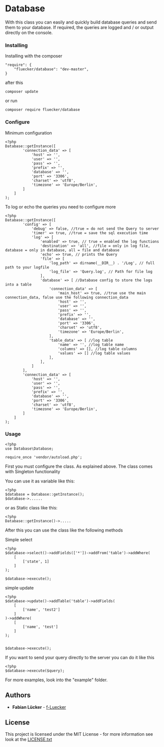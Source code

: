 # Database

With this class you can easily and quickly build database queries and send them to your database.
If required, the queries are logged and / or output directly on the console.

### Installing

Installing with the composer

```
"require": {
    "fluecker/database": "dev-master",
}
```

after this 

```
composer update
```

or run

```
composer require fluecker/database
```

### Configure

Minimum configuration
```
<?php
Database::getInstance([
        'connection_data' => [
            'host' => '',
            'user' => '',
            'pass' => '',
            'prefix' => '',
            'database' => '',
            'port' => '3306',
            'charset' => 'utf8',
            'timezone' => 'Europe/Berlin',
        ]
    ]
);
```

To log or echo the queries you need to configure more

```
<?php
Database::getInstance([
        'config' => [
            'debug' => false, //true = do not send the Query to server
            'timer' => true, //true = save the sql execution time
            'log' => [
                'enabled' => true, // true = enabled the log functions
                'destination' => 'all', //file = only in log file, database = only in database, all = file and database
                'echo' => true, // prints the Query
                'file' => [
                    'log_path' => dirname(__DIR__) . '/Log', // full path to your logfile
                    'log_file' => 'Query.log', // Path for file log
                ],
                'database' => [ //Database config to store the logs into a table
                    'connection_data' => [
                        'main_host' => true, //true use the main connection_data, false use the following connection_data
                        'host' => '',
                        'user' => '',
                        'pass' => '',
                        'prefix' => '',
                        'database' => '',
                        'port' => '3306',
                        'charset' => 'utf8',
                        'timezone' => 'Europe/Berlin',
                    ],
                    'table_data' => [ //log table
                        'name' => '', //log table name
                        'columns' => [], //log table columns
                        'values' => [] //log table values
                    ],
                ],
            ]
        ],
        'connection_data' => [
            'host' => '',
            'user' => '',
            'pass' => '',
            'prefix' => '',
            'database' => '',
            'port' => '3306',
            'charset' => 'utf8',
            'timezone' => 'Europe/Berlin',
        ]
    ]
);
```

### Usage

```
<?php
use Database\Database;

require_once 'vendor/autoload.php';
```

First you must configure the class. As explained above.
The class comes with Singleton functionality

You can use it as variable like this: 

```
<?php
$database = Database::getInstance();
$database->......
```

or as Static class like this:

```
<?php
Database::getInstance()->.....
```

After this you can use the class like the following methods

Simple select
```
<?php
$database->select()->addFields(['*'])->addFrom('table')->addWhere(
    [
        ['state', 1]
    ]
);

$database->execute();
```

simple update
```
<?php
$database->update()->addTable('table')->addFields(
    [
        ['name', 'test2']
    ]
)->addWhere(
    [
        ['name', 'test']
    ]
);


$database->execute();
```

If you want to send your query directly to the server you can do it like this
```
<?php
$database->execute($query);
```

For more examples, look into the "example" folder.

## Authors

* **Fabian Lücker** - [f-Luecker](https://www.f-luecker.de)

## License

This project is licensed under the MIT License - for more information see look at the [LICENSE.txt](LICENSE.txt)